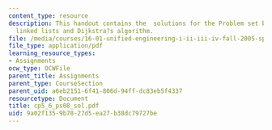 ```yaml
---
content_type: resource
description: This handout contains the  solutions for the Problem set based on doubly
  linked lists and Dijkstra?s algorithm.
file: /media/courses/16-01-unified-engineering-i-ii-iii-iv-fall-2005-spring-2006/9a02f1359b7827d5ea27b38dc79727be_cp5_6_ps08_sol.pdf
file_type: application/pdf
learning_resource_types:
- Assignments
ocw_type: OCWFile
parent_title: Assignments
parent_type: CourseSection
parent_uid: a6eb2151-6f41-806d-94ff-dc83eb5f4337
resourcetype: Document
title: cp5_6_ps08_sol.pdf
uid: 9a02f135-9b78-27d5-ea27-b38dc79727be
---
```

